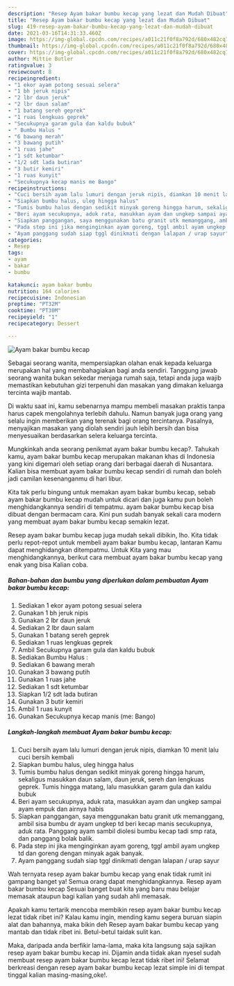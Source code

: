 ```yaml
---
description: "Resep Ayam bakar bumbu kecap yang lezat dan Mudah Dibuat"
title: "Resep Ayam bakar bumbu kecap yang lezat dan Mudah Dibuat"
slug: 419-resep-ayam-bakar-bumbu-kecap-yang-lezat-dan-mudah-dibuat
date: 2021-03-16T14:31:33.460Z
image: https://img-global.cpcdn.com/recipes/a011c21f0f8a792d/680x482cq70/ayam-bakar-bumbu-kecap-foto-resep-utama.jpg
thumbnail: https://img-global.cpcdn.com/recipes/a011c21f0f8a792d/680x482cq70/ayam-bakar-bumbu-kecap-foto-resep-utama.jpg
cover: https://img-global.cpcdn.com/recipes/a011c21f0f8a792d/680x482cq70/ayam-bakar-bumbu-kecap-foto-resep-utama.jpg
author: Mittie Butler
ratingvalue: 3
reviewcount: 8
recipeingredient:
- "1 ekor ayam potong sesuai selera"
- "1 bh jeruk nipis"
- "2 lbr daun jeruk"
- "2 lbr daun salam"
- "1 batang sereh geprek"
- "1 ruas lengkuas geprek"
- "Secukupnya garam gula dan kaldu bubuk"
- " Bumbu Halus "
- "6 bawang merah"
- "3 bawang putih"
- "1 ruas jahe"
- "1 sdt ketumbar"
- "1/2 sdt lada butiran"
- "3 butir kemiri"
- "1 ruas kunyit"
- "Secukupnya kecap manis me Bango"
recipeinstructions:
- "Cuci bersih ayam lalu lumuri dengan jeruk nipis, diamkan 10 menit lalu cuci bersih kembali"
- "Siapkan bumbu halus, uleg hingga halus"
- "Tumis bumbu halus dengan sedikit minyak goreng hingga harum, sekaligus masukkan daun salam, daun jeruk, sereh dan lengkuas geprek. Tumis hingga matang, lalu masukkan garam gula dan kaldu bubuk"
- "Beri ayam secukupnya, aduk rata, masukkan ayam dan ungkep sampai ayam empuk dan airnya habis"
- "Siapkan panggangan, saya menggunakan batu granit utk memanggang, ambil sisa bumbu dr ayam ungkep td beri kecap manis secukupnya, aduk rata. Panggang ayam sambil diolesi bumbu kecap tadi smp rata, dan panggang bolak balik."
- "Pada step ini jika menginginkan ayam goreng, tggl ambil ayam ungkep td dan goreng dengan minyak agak banyak."
- "Ayam panggang sudah siap tggl dinikmati dengan lalapan / urap sayur"
categories:
- Resep
tags:
- ayam
- bakar
- bumbu

katakunci: ayam bakar bumbu 
nutrition: 164 calories
recipecuisine: Indonesian
preptime: "PT32M"
cooktime: "PT30M"
recipeyield: "1"
recipecategory: Dessert

---
```



![Ayam bakar bumbu kecap](https://img-global.cpcdn.com/recipes/a011c21f0f8a792d/680x482cq70/ayam-bakar-bumbu-kecap-foto-resep-utama.jpg)

Sebagai seorang wanita, mempersiapkan olahan enak kepada keluarga merupakan hal yang membahagiakan bagi anda sendiri. Tanggung jawab seorang  wanita bukan sekedar menjaga rumah saja, tetapi anda juga wajib memastikan kebutuhan gizi terpenuhi dan masakan yang dimakan keluarga tercinta wajib mantab.

Di waktu  saat ini, kamu sebenarnya mampu membeli masakan praktis tanpa harus capek mengolahnya terlebih dahulu. Namun banyak juga orang yang selalu ingin memberikan yang terenak bagi orang tercintanya. Pasalnya, menyajikan masakan yang diolah sendiri jauh lebih bersih dan bisa menyesuaikan berdasarkan selera keluarga tercinta. 



Mungkinkah anda seorang penikmat ayam bakar bumbu kecap?. Tahukah kamu, ayam bakar bumbu kecap merupakan makanan khas di Indonesia yang kini digemari oleh setiap orang dari berbagai daerah di Nusantara. Kalian bisa membuat ayam bakar bumbu kecap sendiri di rumah dan boleh jadi camilan kesenanganmu di hari libur.

Kita tak perlu bingung untuk memakan ayam bakar bumbu kecap, sebab ayam bakar bumbu kecap mudah untuk dicari dan juga kamu pun boleh menghidangkannya sendiri di tempatmu. ayam bakar bumbu kecap bisa dibuat dengan bermacam cara. Kini pun sudah banyak sekali cara modern yang membuat ayam bakar bumbu kecap semakin lezat.

Resep ayam bakar bumbu kecap juga mudah sekali dibikin, lho. Kita tidak perlu repot-repot untuk membeli ayam bakar bumbu kecap, lantaran Kamu dapat menghidangkan ditempatmu. Untuk Kita yang mau menghidangkannya, berikut cara membuat ayam bakar bumbu kecap yang enak yang bisa Kalian coba.

<!--inarticleads1-->

##### Bahan-bahan dan bumbu yang diperlukan dalam pembuatan Ayam bakar bumbu kecap:

1. Sediakan 1 ekor ayam potong sesuai selera
1. Gunakan 1 bh jeruk nipis
1. Gunakan 2 lbr daun jeruk
1. Sediakan 2 lbr daun salam
1. Gunakan 1 batang sereh geprek
1. Sediakan 1 ruas lengkuas geprek
1. Ambil Secukupnya garam gula dan kaldu bubuk
1. Sediakan  Bumbu Halus :
1. Sediakan 6 bawang merah
1. Gunakan 3 bawang putih
1. Gunakan 1 ruas jahe
1. Sediakan 1 sdt ketumbar
1. Siapkan 1/2 sdt lada butiran
1. Gunakan 3 butir kemiri
1. Ambil 1 ruas kunyit
1. Gunakan Secukupnya kecap manis (me: Bango)




<!--inarticleads2-->

##### Langkah-langkah membuat Ayam bakar bumbu kecap:

1. Cuci bersih ayam lalu lumuri dengan jeruk nipis, diamkan 10 menit lalu cuci bersih kembali
1. Siapkan bumbu halus, uleg hingga halus
1. Tumis bumbu halus dengan sedikit minyak goreng hingga harum, sekaligus masukkan daun salam, daun jeruk, sereh dan lengkuas geprek. Tumis hingga matang, lalu masukkan garam gula dan kaldu bubuk
1. Beri ayam secukupnya, aduk rata, masukkan ayam dan ungkep sampai ayam empuk dan airnya habis
1. Siapkan panggangan, saya menggunakan batu granit utk memanggang, ambil sisa bumbu dr ayam ungkep td beri kecap manis secukupnya, aduk rata. Panggang ayam sambil diolesi bumbu kecap tadi smp rata, dan panggang bolak balik.
1. Pada step ini jika menginginkan ayam goreng, tggl ambil ayam ungkep td dan goreng dengan minyak agak banyak.
1. Ayam panggang sudah siap tggl dinikmati dengan lalapan / urap sayur




Wah ternyata resep ayam bakar bumbu kecap yang enak tidak rumit ini gampang banget ya! Semua orang dapat menghidangkannya. Resep ayam bakar bumbu kecap Sesuai banget buat kita yang baru mau belajar memasak ataupun bagi kalian yang sudah ahli memasak.

Apakah kamu tertarik mencoba membikin resep ayam bakar bumbu kecap lezat tidak ribet ini? Kalau kamu ingin, mending kamu segera buruan siapin alat dan bahannya, maka bikin deh Resep ayam bakar bumbu kecap yang mantab dan tidak ribet ini. Betul-betul taidak sulit kan. 

Maka, daripada anda berfikir lama-lama, maka kita langsung saja sajikan resep ayam bakar bumbu kecap ini. Dijamin anda tiidak akan nyesel sudah membuat resep ayam bakar bumbu kecap lezat tidak ribet ini! Selamat berkreasi dengan resep ayam bakar bumbu kecap lezat simple ini di tempat tinggal kalian masing-masing,oke!.

